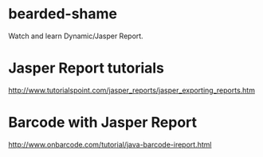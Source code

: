 # bearded-shame
Watch and learn Dynamic/Jasper Report.

# Jasper Report tutorials
http://www.tutorialspoint.com/jasper_reports/jasper_exporting_reports.htm

# Barcode with Jasper Report
http://www.onbarcode.com/tutorial/java-barcode-ireport.html
